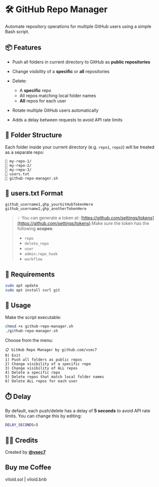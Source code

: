 # 🛠️ GitHub Repo Manager

Automate repository operations for multiple GitHub users using a simple Bash script.

## 📦 Features

* Push all folders in current directory to GitHub as **public repositories**
* Change visibility of a **specific** or **all** repositories
* Delete:

  * A **specific** repo
  * All repos matching local folder names
  * **All** repos for each user
* Rotate multiple GitHub users automatically
* Adds a delay between requests to avoid API rate limits

## 📂 Folder Structure

Each folder inside your current directory (e.g. `repo1`, `repo2`) will be treated as a separate repo:

```
📁 my-repo-1/
📁 my-repo-2/
📁 my-repo-3/
📄 users.txt
📄 github-repo-manager.sh
```

## 📝 users.txt Format

```
github_username1,ghp_yourGitHubTokenHere
github_username2,ghp_anotherTokenHere
```

> 💡 You can generate a token at: [https://github.com/settings/tokens](https://github.com/settings/tokens)
> Make sure the token has the following **scopes**:
>
> * `repo`
> * `delete_repo`
> * `user`
> * `admin:repo_hook`
> * `workflow`

## 🧲 Requirements

```bash
sudo apt update
sudo apt install curl git
```

## 🚀 Usage

Make the script executable:

```bash
chmod +x github-repo-manager.sh
./github-repo-manager.sh
```

Choose from the menu:

```
📋 GitHub Repo Manager by github.com/vsec7
0) Exit
1) Push all folders as public repos
2) Change visibility of a specific repo
3) Change visibility of ALL repos
4) Delete a specific repo
5) Delete repos that match local folder names
6) Delete ALL repos for each user
```

## ⏱️ Delay

By default, each push/delete has a delay of **5 seconds** to avoid API rate limits. You can change this by editing:

```bash
DELAY_SECONDS=5
```


## 🧑‍💻 Credits

Created by **[@vsec7](https://github.com/vsec7)**

## Buy me Coffee

viloid.sol | viloid.bnb
